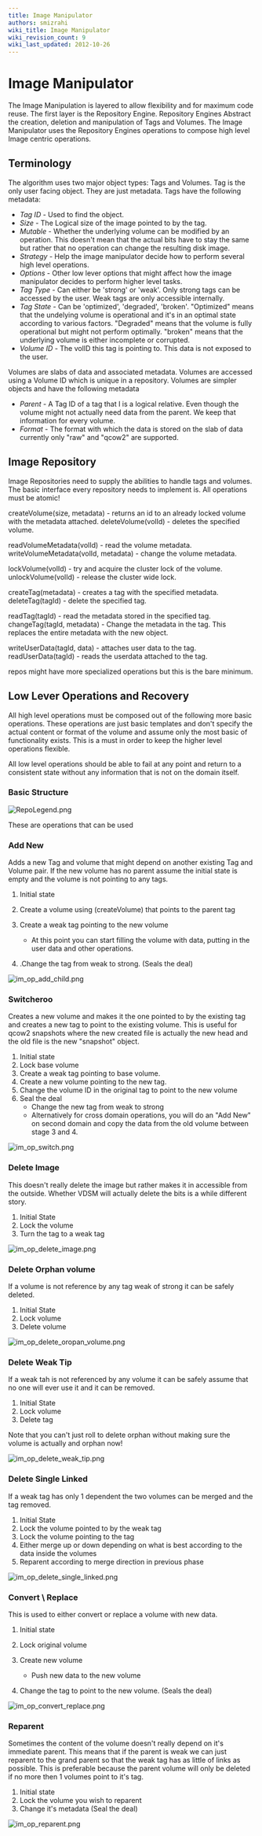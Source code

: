 ```yaml
---
title: Image Manipulator
authors: smizrahi
wiki_title: Image Manipulator
wiki_revision_count: 9
wiki_last_updated: 2012-10-26
---
```


# Image Manipulator

The Image Manipulation is layered to allow flexibility and for maximum code reuse. The first layer is the Repository Engine. Repository Engines Abstract the creation, deletion and manipulation of Tags and Volumes. The Image Manipulator uses the Repository Engines operations to compose high level Image centric operations.

## Terminology

The algorithm uses two major object types: Tags and Volumes. Tag is the only user facing object. They are just metadata. Tags have the following metadata:

*   *Tag ID* - Used to find the object.
*   *Size* - The Logical size of the image pointed to by the tag.
*   *Mutable* - Whether the underlying volume can be modified by an operation. This doesn't mean that the actual bits have to stay the same but rather that no operation can change the resulting disk image.
*   *Strategy* - Help the image manipulator decide how to perform several high level operations.
*   *Options* - Other low lever options that might affect how the image manipulator decides to perform higher level tasks.
*   *Tag Type* - Can either be 'strong' or 'weak'. Only strong tags can be accessed by the user. Weak tags are only accessible internally.
*   *Tag State* - Can be 'optimized', 'degraded', 'broken'. "Optimized" means that the undelying volume is operational and it's in an optimal state according to various factors. "Degraded" means that the volume is fully operational but might not perform optimally. "broken" means that the underlying volume is either incomplete or corrupted.
*   *Volume ID* - The volID this tag is pointing to. This data is not exposed to the user.

Volumes are slabs of data and associated metadata. Volumes are accessed using a Volume ID which is unique in a repository. Volumes are simpler objects and have the following metadata

*   *Parent* - A Tag ID of a tag that I is a logical relative. Even though the volume might not actually need data from the parent. We keep that information for every volume.
*   *Format* - The format with which the data is stored on the slab of data currently only "raw" and "qcow2" are supported.

## Image Repository

Image Repositories need to supply the abilities to handle tags and volumes. The basic interface every repository needs to implement is. All operations must be atomic!

createVolume(size, metadata) - returns an id to an already locked volume with the metadata attached. deleteVolume(volId) - deletes the specified volume.

readVolumeMetadata(volId) - read the volume metadata. writeVolumeMetadata(volId, metadata) - change the volume metadata.

lockVolume(volId) - try and acquire the cluster lock of the volume. unlockVolume(volId) - release the cluster wide lock.

createTag(metadata) - creates a tag with the specified metadata. deleteTag(tagId) - delete the specified tag.

readTag(tagId) - read the metadata stored in the specified tag. changeTag(tagId, metadata) - Change the metadata in the tag. This replaces the entire metadata with the new object.

writeUserData(tagId, data) - attaches user data to the tag. readUserData(tagId) - reads the userdata attached to the tag.

repos might have more specialized operations but this is the bare minimum.

## Low Lever Operations and Recovery

All high level operations must be composed out of the following more basic operations. These operations are just basic templates and don't specify the actual content or format of the volume and assume only the most basic of functionality exists. This is a must in order to keep the higher level operations flexible.

All low level operations should be able to fail at any point and return to a consistent state without any information that is not on the domain itself.

### Basic Structure

![](RepoLegend.png "RepoLegend.png")

These are operations that can be used

### Add New

Adds a new Tag and volume that might depend on another existing Tag and Volume pair. If the new volume has no parent assume the initial state is empty and the volume is not pointing to any tags.

1.  Initial state
2.  Create a volume using (createVolume) that points to the parent tag
3.  Create a weak tag pointing to the new volume
    -   At this point you can start filling the volume with data, putting in the user data and other operations.

4.  .Change the tag from weak to strong. (Seals the deal)

![](im_op_add_child.png "im_op_add_child.png")

### Switcheroo

Creates a new volume and makes it the one pointed to by the existing tag and creates a new tag to point to the existing volume. This is useful for qcow2 snapshots where the new created file is actually the new head and the old file is the new "snapshot" object.

1.  Initial state
2.  Lock base volume
3.  Create a weak tag pointing to base volume.
4.  Create a new volume pointing to the new tag.
5.  Change the volume ID in the original tag to point to the new volume
6.  Seal the deal
    -   Change the new tag from weak to strong
    -   Alternatively for cross domain operations, you will do an "Add New" on second domain and copy the data from the old volume between stage 3 and 4.

![](im_op_switch.png "im_op_switch.png")

### Delete Image

This doesn't really delete the image but rather makes it in accessible from the outside. Whether VDSM will actually delete the bits is a while different story.

1.  Initial State
2.  Lock the volume
3.  Turn the tag to a weak tag

![](im_op_delete_image.png "im_op_delete_image.png")

### Delete Orphan volume

If a volume is not reference by any tag weak of strong it can be safely deleted.

1.  Initial State
2.  Lock volume
3.  Delete volume

![](im_op_delete_oropan_volume.png "im_op_delete_oropan_volume.png")

### Delete Weak Tip

If a weak tah is not referenced by any volume it can be safely assume that no one will ever use it and it can be removed.

1.  Initial State
2.  Lock volume
3.  Delete tag

Note that you can't just roll to delete orphan without making sure the volume is actually and orphan now!

![](im_op_delete_weak_tip.png "im_op_delete_weak_tip.png")

### Delete Single Linked

If a weak tag has only 1 dependent the two volumes can be merged and the tag removed.

1.  Initial State
2.  Lock the volume pointed to by the weak tag
3.  Lock the volume pointing to the tag
4.  Either merge up or down depending on what is best according to the data inside the volumes
5.  Reparent according to merge direction in previous phase

![](im_op_delete_single_linked.png "im_op_delete_single_linked.png")

### Convert \\ Replace

This is used to either convert or replace a volume with new data.

1.  Initial state
2.  Lock original volume
3.  Create new volume
    -   Push new data to the new volume

4.  Change the tag to point to the new volume. (Seals the deal)

![](im_op_convert_replace.png "im_op_convert_replace.png")

### Reparent

Sometimes the content of the volume doesn't really depend on it's immediate parent. This means that if the parent is weak we can just reparent to the grand parent so that the weak tag has as little of links as possible. This is preferable because the parent volume will only be deleted if no more then 1 volumes point to it's tag.

1.  Initial state
2.  Lock the volume you wish to reparent
3.  Change it's metadata (Seal the deal)

![](im_op_reparent.png "im_op_reparent.png")
